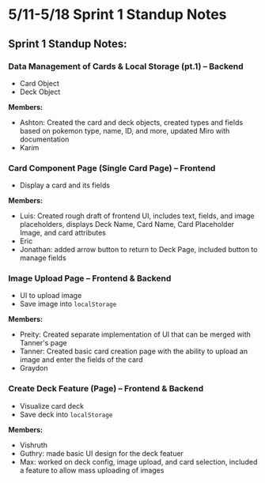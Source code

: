 # 5/11-5/18 Sprint 1 Standup Notes

## Sprint 1 Standup Notes:

### Data Management of Cards & Local Storage (pt.1) – Backend

- Card Object
- Deck Object

**Members:**

- Ashton: Created the card and deck objects, created types and fields based on pokemon type, name, ID, and more, updated Miro with documentation
- Karim

### Card Component Page (Single Card Page) – Frontend

- Display a card and its fields

**Members:**

- Luis: Created rough draft of frontend UI, includes text, fields, and image placeholders, displays Deck Name, Card Name, Card Placeholder Image, and card attributes
- Eric
- Jonathan: added arrow button to return to Deck Page, included button to manage fields

### Image Upload Page – Frontend & Backend

- UI to upload image
- Save image into `localStorage`

**Members:**

- Preity: Created separate implementation of UI that can be merged with Tanner's page
- Tanner: Created basic card creation page with the ability to upload an image and enter the fields of the card
- Graydon

### Create Deck Feature (Page) – Frontend & Backend

- Visualize card deck
- Save deck into `localStorage`

**Members:**

- Vishruth
- Guthry: made basic UI design for the deck featuer
- Max: worked on deck config, image upload, and card selection, included a feature to allow mass uploading of images
